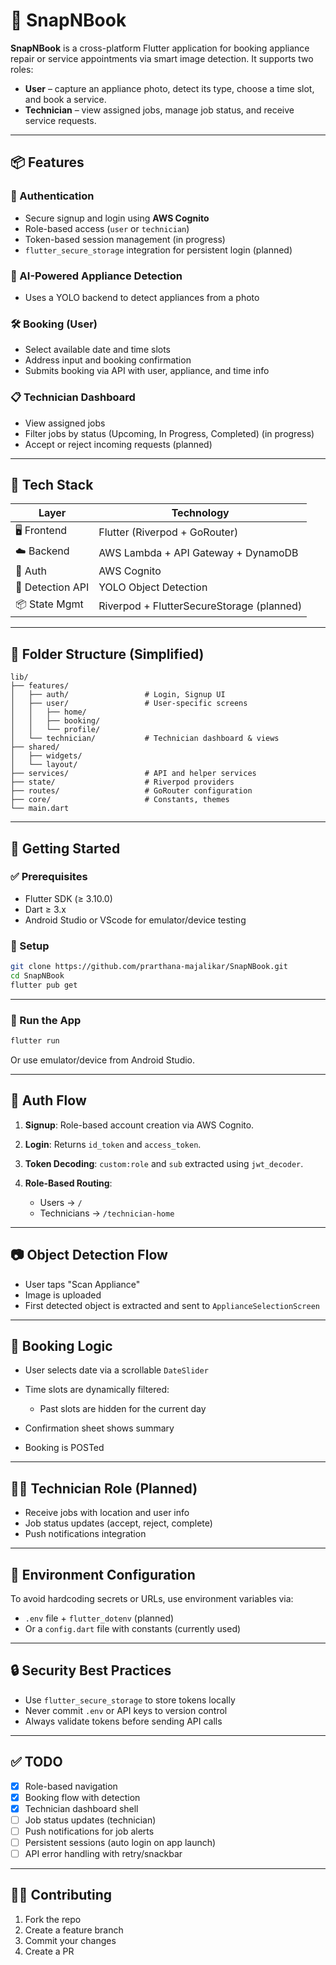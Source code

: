 # 📱 SnapNBook

**SnapNBook** is a cross-platform Flutter application for booking appliance repair or service appointments via smart image detection. It supports two roles:

* **User** – capture an appliance photo, detect its type, choose a time slot, and book a service.
* **Technician** – view assigned jobs, manage job status, and receive service requests.

---

## 📦 Features

### 👤 Authentication

* Secure signup and login using **AWS Cognito**
* Role-based access (`user` or `technician`)
* Token-based session management (in progress)
* `flutter_secure_storage` integration for persistent login (planned)

### 🧠 AI-Powered Appliance Detection

* Uses a YOLO backend to detect appliances from a photo

### 🛠 Booking (User)

* Select available date and time slots
* Address input and booking confirmation
* Submits booking via API with user, appliance, and time info

### 📋 Technician Dashboard

* View assigned jobs
* Filter jobs by status (Upcoming, In Progress, Completed) (in progress)
* Accept or reject incoming requests (planned)

---

## 🧰 Tech Stack

| Layer            | Technology                                |
| ---------------- | ----------------------------------------- |
| 🖥 Frontend      | Flutter (Riverpod + GoRouter)             |
| ☁️ Backend       | AWS Lambda + API Gateway + DynamoDB       |
| 🔐 Auth          | AWS Cognito                               |
| 🧠 Detection API | YOLO Object Detection                     |
| 📦 State Mgmt    | Riverpod + FlutterSecureStorage (planned) |

---

## 📁 Folder Structure (Simplified)

```
lib/
├── features/
│   ├── auth/                 # Login, Signup UI
│   ├── user/                 # User-specific screens
│   │   ├── home/
│   │   ├── booking/
│   │   └── profile/
│   └── technician/           # Technician dashboard & views
├── shared/
│   ├── widgets/
│   └── layout/
├── services/                 # API and helper services
├── state/                    # Riverpod providers
├── routes/                   # GoRouter configuration
├── core/                     # Constants, themes
└── main.dart
```

---

## 🚀 Getting Started

### ✅ Prerequisites

* Flutter SDK (≥ 3.10.0)
* Dart ≥ 3.x
* Android Studio or VScode for emulator/device testing

### 🔧 Setup

```bash
git clone https://github.com/prarthana-majalikar/SnapNBook.git
cd SnapNBook
flutter pub get
```

---

### 📱 Run the App

```bash
flutter run
```

Or use emulator/device from Android Studio.

---

## 🔐 Auth Flow

1. **Signup**: Role-based account creation via AWS Cognito.
2. **Login**: Returns `id_token` and `access_token`.
3. **Token Decoding**: `custom:role` and `sub` extracted using `jwt_decoder`.
4. **Role-Based Routing**:

   * Users → `/`
   * Technicians → `/technician-home`

---

## 📷 Object Detection Flow

* User taps "Scan Appliance"
* Image is uploaded
* First detected object is extracted and sent to `ApplianceSelectionScreen`

---

## 📆 Booking Logic

* User selects date via a scrollable `DateSlider`
* Time slots are dynamically filtered:

  * Past slots are hidden for the current day
* Confirmation sheet shows summary
* Booking is POSTed
  
---

## 👨‍🔧 Technician Role (Planned)

* Receive jobs with location and user info
* Job status updates (accept, reject, complete)
* Push notifications integration

---

## 🔐 Environment Configuration

To avoid hardcoding secrets or URLs, use environment variables via:

* `.env` file + `flutter_dotenv` (planned)
* Or a `config.dart` file with constants (currently used)


---

## 🔒 Security Best Practices

* Use `flutter_secure_storage` to store tokens locally
* Never commit `.env` or API keys to version control
* Always validate tokens before sending API calls

---

## ✅ TODO

* [x] Role-based navigation
* [x] Booking flow with detection
* [x] Technician dashboard shell
* [ ] Job status updates (technician)
* [ ] Push notifications for job alerts
* [ ] Persistent sessions (auto login on app launch)
* [ ] API error handling with retry/snackbar

---

## 🧑‍💻 Contributing

1. Fork the repo
2. Create a feature branch
3. Commit your changes
4. Create a PR
